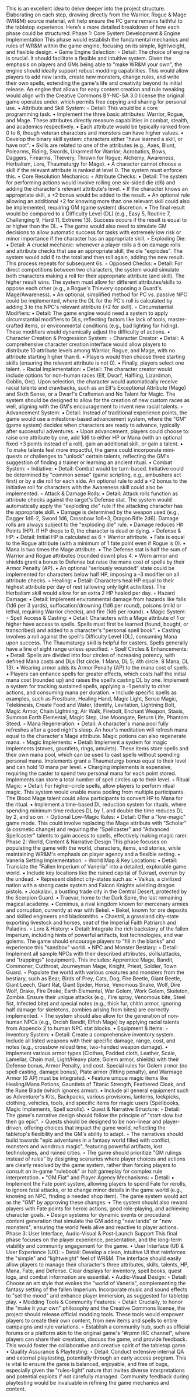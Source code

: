 This is an excellent idea to delve deeper into the project structure. Elaborating on each step, drawing directly from the Warrior, Rogue & Mage (WR&M) source material, will help ensure the PC game remains faithful to the tabletop experience.
Here’s a more detailed breakdown of how each phase could be structured:
Phase 1: Core System Development & Engine Implementation
This phase would establish the fundamental mechanics and rules of WR&M within the game engine, focusing on its simple, lightweight, and flexible design.
• Game Engine Selection:
    ◦ Detail: The choice of engine is crucial. It should facilitate a flexible and intuitive system. Given the emphasis on players and GMs being able to "make WR&M your own", the engine should ideally support robust modding capabilities. This would allow players to add new lands, create new monsters, change rules, and write their own spells, extending the game's life and creativity beyond its initial release. An engine that allows for easy content creation and rule tweaking would align with the Creative Commons BY-NC-SA 3.0 license the original game operates under, which permits free copying and sharing for personal use.
• Attribute and Skill System:
    ◦ Detail: This would be a core programming task.
        ▪ Implement the three basic attributes: Warrior, Rogue, and Mage. These attributes directly measure capabilities in combat, stealth, and academics respectively.
        ▪ Each attribute would be typically ranked from 0 to 6, though veteran characters and monsters can have higher values.
        ▪ Develop the binary skill system: characters either "have learned a skill, or have not".
        ▪ Skills are related to one of the attributes (e.g., Axes, Blunt, Polearms, Riding, Swords, Unarmed for Warrior; Acrobatics, Bows, Daggers, Firearms, Thievery, Thrown for Rogue; Alchemy, Awareness, Herbalism, Lore, Thaumaturgy for Mage).
        ▪ A character cannot choose a skill if the relevant attribute is ranked at level 0. The system must enforce this.
• Core Resolution Mechanics:
    ◦ Attribute Checks:
        ▪ Detail: The system for performing actions would involve rolling one six-sided die (d6) and adding the character's relevant attribute's level.
        ▪ If the character knows an appropriate skill, a +2 bonus would be added to the result.
        ▪ An optional rule allowing an additional +2 for knowing more than one relevant skill could also be implemented, requiring GM (game system) discretion.
        ▪ The final result would be compared to a Difficulty Level (DL) (e.g., Easy 5, Routine 7, Challenging 9, Hard 11, Extreme 13). Success occurs if the result is equal to or higher than the DL.
        ▪ The game would also need to simulate GM decisions to allow automatic success for tasks with extremely low risk or minor importance if the character has an appropriate skill.
    ◦ Exploding Die:
        ▪ Detail: A crucial mechanic: whenever a player rolls a 6 on damage rolls and attribute checks that use an appropriate skill, the die "explodes". The system would add 6 to the total and then roll again, adding the new result. This process repeats for subsequent 6s.
    ◦ Opposed Checks:
        ▪ Detail: For direct competitions between two characters, the system would simulate both characters making a roll for their appropriate attribute (and skill). The higher result wins. The system must allow for different attributes/skills to oppose each other (e.g., a Rogue's Thievery opposing a Guard's Mage/Awareness).
        ▪ An optional, simplified method for PC vs. passive NPC could be implemented, where the DL for the PC's roll is calculated by adding 3 to the NPC's relevant attribute (+2 for skill).
    ◦ Circumstantial Modifiers:
        ▪ Detail: The game engine would need a system to apply circumstantial modifiers to DLs, reflecting factors like lack of tools, master-crafted items, or environmental conditions (e.g., bad lighting for hiding). These modifiers would dynamically adjust the difficulty of actions.
• Character Creation & Progression System:
    ◦ Character Creator:
        ▪ Detail: A comprehensive character creation interface would allow players to distribute 10 attribute levels among Warrior, Rogue, and Mage, with no attribute starting higher than 6.
        ▪ Players would then choose three starting skills (ensuring the relevant attribute is not 0).
        ▪ Finally, players select one talent.
    ◦ Racial Implementation:
        ▪ Detail: The character creator would include options for non-human races (Elf, Dwarf, Halfling, Lizardman, Goblin, Orc). Upon selection, the character would automatically receive racial talents and drawbacks, such as an Elf's Exceptional Attribute (Mage) and Sixth Sense, or a Dwarf's Craftsman and No Talent for Magic. The system should be designed to allow for the creation of new custom races as well, aligning with the GM's encouragement to invent new racial talents.
    ◦ Advancement System:
        ▪ Detail: Instead of traditional experience points, the game would use a milestone-based advancement system, where the "GM" (game system) decides when characters are ready to advance, typically after successful adventures.
        ▪ Upon advancement, players could choose to: raise one attribute by one, add 1d6 to either HP or Mana (with an optional fixed +3 points instead of a roll), gain an additional skill, or gain a talent.
        ▪ To make talents feel more impactful, the game could incorporate mini-quests or challenges to "unlock" certain talents, reflecting the GM's suggestion of finding a trainer or learning an ancient ritual.
• Combat System:
    ◦ Initiative:
        ▪ Detail: Combat would be turn-based. Initiative could be determined by "common sense" (game scripting, e.g., ambushers act first) or by a die roll for each side. An optional rule to add a +2 bonus to the initiative roll for characters with the Awareness skill could also be implemented.
    ◦ Attack & Damage Rolls:
        ▪ Detail: Attack rolls function as attribute checks against the target's Defense stat. The system would automatically apply the "exploding die" rule if the attacking character has the appropriate skill.
        ▪ Damage is determined by the weapon used (e.g., Dagger 1d6-2, Sword 1d6, Crossbow 1d6+3, Dragon Rifle 2d6). Damage rolls are always subject to the "exploding die" rule.
        ▪ Damage reduces Hit Points (HP). If HP drops to 0, the character is dead or dying.
    ◦ Defense & HP:
        ▪ Detail: Initial HP is calculated as 6 + Warrior attribute.
        ▪ Fate is equal to the Rogue attribute (with a minimum of 1 fate point even if Rogue is 0).
        ▪ Mana is two times the Mage attribute.
        ▪ The Defense stat is half the sum of Warrior and Rogue attributes (rounded down) plus 4.
        ▪ Worn armor and shields grant a bonus to Defense but raise the mana cost of spells by their Armor Penalty (AP).
        ▪ An optional "seriously wounded" state could be implemented for characters below half HP, imposing a -3 modifier on all attribute checks.
    ◦ Healing:
        ▪ Detail: Characters heal HP equal to their highest attribute per day of rest (allowing only light activities). The Herbalism skill would allow for an extra 2 HP healed per day.
    ◦ Hazard Damage:
        ▪ Detail: Implement environmental damage from hazards like falls (1d6 per 3 yards), suffocation/drowning (1d6 per round), poisons (mild or lethal, requiring Warrior checks), and fire (1d6 per round).
• Magic System:
    ◦ Spell Access & Casting:
        ▪ Detail: Characters with a Mage attribute of 1 or higher have access to spells. Spells must first be learned (found, bought, or transcribed) and added to a character's "personal spell book".
        ▪ Casting involves a roll against the spell's Difficulty Level (DL), consuming Mana upon success. The Thaumaturgy skill is helpful for casters. Spells generally have a line of sight range unless specified.
    ◦ Spell Circles & Enhancements:
        ▪ Detail: Spells are divided into four circles of increasing potency, with defined Mana costs and DLs (1st circle: 1 Mana, DL 5; 4th circle: 8 Mana, DL 13).
        ▪ Wearing armor adds its Armor Penalty (AP) to the mana cost of spells.
        ▪ Players can enhance spells for greater effects, which costs half the initial mana cost (rounded up) and raises the spell’s casting DL by one. Implement a system for tracking sustained spells, applying a -1 penalty to other actions, and consuming mana per duration.
        ▪ Include specific spells as examples, such as Frostburn, Healing Hand, Magic Light, Sense Magic, Telekinesis, Create Food and Water, Identify, Levitation, Lightning Bolt, Magic Armor, Chain Lightning, Air Walk, Firebolt, Enchant Weapon, Stasis, Summon Earth Elemental, Magic Step, Use Moongate, Return Life, Phantom Steed.
    ◦ Mana Regeneration:
        ▪ Detail: A character's mana pool fully refreshes after a good night's sleep. An hour's meditation will refresh mana equal to the character's Mage attribute. Magic potions can also regenerate mana.
    ◦ Magic Implements:
        ▪ Detail: Implement a system for magic implements (staves, gauntlets, rings, amulets). These items store spells and their own mana pool, which can be used to cast spells without spending personal mana. Implements grant a Thaumaturgy bonus equal to their level and can hold 10 mana per level.
        ▪ Charging implements is expensive, requiring the caster to spend two personal mana for each point stored. Implements can store a total number of spell circles up to their level.
    ◦ Ritual Magic:
        ▪ Detail: For higher-circle spells, allow players to perform ritual magic. This system would enable mana pooling from multiple participants. The Blood Mage talent could allow participants to convert HP to Mana for the ritual.
        ▪ Implement a time-based DL reduction system for rituals, where spending minimum time reduces DL by 1, and double the time reduces DL by 2, and so on.
    ◦ Optional Low-Magic Rules:
        ▪ Detail: Offer a "low-magic" game mode. This could involve replacing the Mage attribute with "Scholar" (a cosmetic change) and requiring the "Spellcaster" and "Advanced Spellcaster" talents to gain access to spells, effectively making magic rarer.
Phase 2: World, Content & Narrative Design
This phase focuses on populating the game with the world, characters, items, and stories, while maintaining WR&M's emphasis on player agency and a flexible setting.
• Vaneria Setting Implementation:
    ◦ World Map & Key Locations:
        ▪ Detail: Translate the "Fallen Imperium of Vaneria" into a detailed, explorable game world.
        ▪ Include key locations like the ruined capital of Tukrael, overrun by the undead.
        ▪ Represent distinct city-states such as:
            • Vaikus, a civilized nation with a strong caste system and Falcon Knights wielding dragon pistols.
            • Joakalavi, a bustling trade city in the Central Desert, protected by the Scorpion Guard.
            • Traevar, home to the Dark Spire, the last remaining magical academy.
            • Cemimus, a rival kingdom known for mercenary armies and corruption, currently at war with Bekel.
            • Bekel, known for ore deposits and skilled engineers and blacksmiths.
            • Chaetril, a grassland city-state exporting livestock and horses, seat of the Imperial Faith Patriarch and Paladins.
    ◦ Lore & History:
        ▪ Detail: Integrate the rich backstory of the fallen Imperium, including hints of powerful artifacts, lost technologies, and war golems. The game should encourage players to "fill in the blanks" and experience this "sandbox" world.
• NPC and Monster Bestiary:
    ◦ Detail: Implement all sample NPCs with their described attributes, skills/attacks, and "trappings" (equipment). This includes: Apprentice Mage, Bandit, Commoner, Cutthroat, Journeyman Mage, Knight, Priest, Soldier, Town Guard.
    ◦ Populate the world with various creatures and monsters from the bestiary, such as Bear, Birds of Prey, Cats, Dog, Fire Beetle, Giant Beetle, Giant Leech, Giant Rat, Giant Spider, Horse, Venomous Snake, Wolf, Dire Wolf, Drake, Fire Drake, Earth Elemental, War Golem, Work Golem, Skeleton, Zombie. Ensure their unique attacks (e.g., Fire spray, Venomous bite, Steel fist, Infected bite) and special notes (e.g., thick fur, chitin armor, ignoring half damage for skeletons, zombies arising from bites) are correctly implemented.
    ◦ The system should also allow for the generation of non-human NPCs (e.g., Orcish Bandit, Elfish Mage) by applying racial talents from Appendix 2 to human NPC stat blocks.
• Equipment & Items:
    ◦ Inventory System:
        ▪ Detail: Create a comprehensive inventory system. Include all listed weapons with their specific damage, range, cost, and notes (e.g., crossbow reload time, two-handed weapon damage).
        ▪ Implement various armor types (Clothes, Padded cloth, Leather, Scale, Lamellar, Chain mail, Light/Heavy plate, Golem armor, shields) with their Defense bonus, Armor Penalty, and cost. Special rules for Golem armor (no spell casting, damage bonus), Plate armor (fitting penalty), and Warmage Armor (0 AP) must be integrated.
        ▪ Feature unique magic items like Healing/Mana Potions, Gauntlets of Titanic Strength, Feathered Cloak, and the Rune Blade (which ignores armor).
        ▪ Include all general equipment such as Adventurer's Kits, Backpacks, various provisions, lanterns, lockpicks, clothing, vehicles, tools, and specific items for magic users (Spellbooks, Magic Implements, Spell scrolls).
• Quest & Narrative Structure:
    ◦ Detail: The game's narrative design should follow the principle of "start slow but then go epic".
    ◦ Quests should be designed to be non-linear and player-driven, offering choices that impact the game world, reflecting the tabletop's flexibility and the GM's ability to adapt.
    ◦ The narratives should build towards "epic adventures in a fantasy world filled with conflict, monsters and wondrous magic", featuring powerful artifacts, lost technologies, and ruined cities.
    ◦ The game should prioritize "GM rulings instead of rules" by designing scenarios where player choices and actions are clearly resolved by the game system, rather than forcing players to consult an in-game "rulebook" or halt gameplay for complex rule interpretation.
• "GM Fiat" and Player Agency Mechanisms:
    ◦ Detail:
        ▪ Implement the Fate point system, allowing players to spend Fate for rerolls, to ignore fatal attacks, or to change minor details in the game world (e.g., knowing an NPC, finding a needed shop item). The game system would act as the "GM" by approving these changes.
        ▪ The system should also reward players with Fate points for heroic actions, good role-playing, and achieving character goals.
        ▪ Design systems for dynamic events or procedural content generation that simulate the GM adding "new lands" or "new monsters", ensuring the world feels alive and reactive to player actions.
Phase 3: User Interface, Audio-Visual & Post-Launch Support
This final phase focuses on the player experience, presentation, and the long-term viability and community engagement for the game.
• User Interface (UI) & User Experience (UX):
    ◦ Detail: Develop a clean, intuitive UI that reinforces the "simple" and "lightweight" feel of WR&M. The interface should easily allow players to manage their character's three attributes, skills, talents, HP, Mana, Fate, and Defense. Clear displays for inventory, spell books, quest logs, and combat information are essential.
• Audio-Visual Design:
    ◦ Detail: Choose an art style that evokes the "world of Vaneria", complementing the fantasy setting of the fallen Imperium. Incorporate music and sound effects to "set the mood" and enhance player immersion, as suggested for tabletop play.
• Modding Tools & Community Features:
    ◦ Detail: Crucially, to honor the "make it your own" philosophy and the Creative Commons license, the project should release official modding tools. These tools would empower players to create their own content, from new items and spells to entire campaigns and rule variations.
    ◦ Establish a community hub, such as official forums or a platform akin to the original game's "#rpmn IRC channel", where players can share their creations, discuss the game, and provide feedback. This would foster the collaborative and creative spirit of the tabletop game.
• Quality Assurance & Playtesting:
    ◦ Detail: Conduct extensive internal QA and external playtesting, potentially through an early access program. This is vital to ensure the game is balanced, enjoyable, and free of bugs, especially given the "rules-light" nature that invites diverse interpretations and potential exploits if not carefully managed. Community feedback during playtesting would be invaluable in refining the game mechanics and content.

